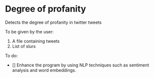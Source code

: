 # Degree of profanity

Detects the degree of profanity in twitter tweets

To be given by the user:
1. A file containing tweets
2. List of slurs

To do:
- [] Enhance the program by using NLP techniques such as sentiment analysis and word embeddings.
